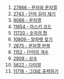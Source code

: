 1. <a href="https://www.acmicpc.net/problem/27866" target="_blank">27866 - 문자와 문자열</a>
2. <a href="https://www.acmicpc.net/problem/2743" target="_blank">2743 - 단어 길이 재기</a>
3. <a href="https://www.acmicpc.net/problem/9086" target="_blank">9086 - 문자열</a>
4. <a href="https://www.acmicpc.net/problem/11654" target="_blank">11654 - 아스키 코드</a>
5. <a href="" target="_blank">11720 - 숫자의 합</a>
6. <a href="" target="_blank">10809 - 알파벳 찾기</a>
7. <a href="" target="_blank">2675 - 문자열 반복</a>
8. <a href="" target="_blank">1152 - 단어의 개수</a>
9. <a href="" target="_blank">2908 - 상수</a>
10. <a href="" target="_blank">5622 - 다이얼</a>
11. <a href="" target="_blank">11718 - 그대로 출력하기</a>
